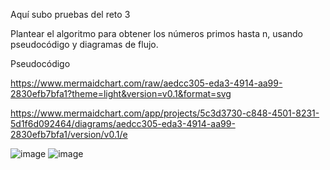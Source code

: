 Aquí subo pruebas del reto 3

Plantear el algoritmo para obtener los números primos hasta n, usando pseudocódigo y diagramas de flujo.

Pseudocódigo



https://www.mermaidchart.com/raw/aedcc305-eda3-4914-aa99-2830efb7bfa1?theme=light&version=v0.1&format=svg



https://www.mermaidchart.com/app/projects/5c3d3730-c848-4501-8231-5d1f6d092464/diagrams/aedcc305-eda3-4914-aa99-2830efb7bfa1/version/v0.1/e





![image](https://github.com/Pablofcf/Mi-repo/assets/159049788/c0cad6cd-fa53-4dda-8842-d5600c446ef2)
![image](https://github.com/Pablofcf/Mi-repo/assets/159049788/b3d11b5b-6fbc-439a-af43-75d82f336176)


